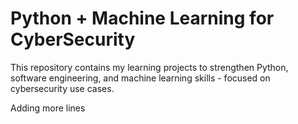 # Python + Machine Learning for CyberSecurity

This repository contains my learning projects to strengthen Python, software engineering, and machine learning skills - focused on cybersecurity use cases.  


Adding more lines 
